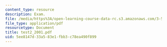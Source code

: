```yaml
---
content_type: resource
description: Exam.
file: /media/https%3A/open-learning-course-data-rc.s3.amazonaws.com/3-53-electrochemical-processing-of-materials-spring-2001/5ee8147d33a583e1fbb3c78ea490f899_test2_2001.pdf
file_type: application/pdf
resourcetype: Document
title: test2_2001.pdf
uid: 5ee8147d-33a5-83e1-fbb3-c78ea490f899
---
```

